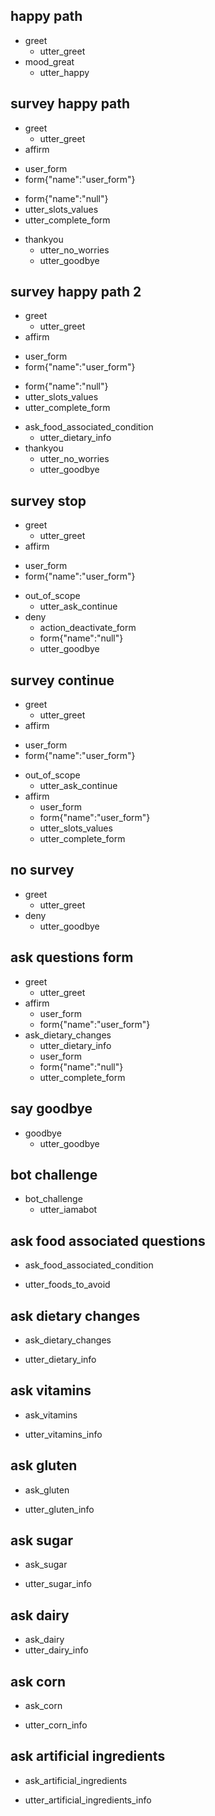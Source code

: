 ## happy path
* greet
  - utter_greet
* mood_great
  - utter_happy

## survey happy path
* greet
  - utter_greet
* affirm
<!-- activate form -->
  - user_form
  - form{"name":"user_form"}  
<!-- deactivate form assuming all slot values are filled -->
  - form{"name":"null"} 
  - utter_slots_values
  - utter_complete_form
* thankyou
  - utter_no_worries
  - utter_goodbye

## survey happy path 2
* greet
  - utter_greet
* affirm
<!-- activate form -->
  - user_form
  - form{"name":"user_form"}  
<!-- deactivate form assuming all slot values are filled -->
  - form{"name":"null"} 
  - utter_slots_values
  - utter_complete_form
* ask_food_associated_condition
  - utter_dietary_info
* thankyou
  - utter_no_worries
  - utter_goodbye

## survey stop
* greet
  - utter_greet
* affirm
<!-- activate form -->
  - user_form
  - form{"name":"user_form"}  
* out_of_scope
  - utter_ask_continue
* deny
  - action_deactivate_form
  - form{"name":"null"} 
  - utter_goodbye

## survey continue
* greet
  - utter_greet
* affirm
<!-- activate form -->
  - user_form
  - form{"name":"user_form"}   
* out_of_scope
  - utter_ask_continue
* affirm
  - user_form
  - form{"name":"user_form"}  
  - utter_slots_values
  - utter_complete_form

## no survey
* greet
  - utter_greet
* deny
  - utter_goodbye

## ask questions form
* greet
  - utter_greet
* affirm
  - user_form
  - form{"name":"user_form"}    
* ask_dietary_changes
  - utter_dietary_info
  - user_form
  - form{"name":"null"}  
  - utter_complete_form
<!-- 
## calorie form
* greet
  - utter_greet
* calorie_intake
  - calorie_form
  - form{"name":"calorie_form"}   
  - form{"name":"null"} 
  - utter_slots_values
  - utter_complete_form
* thankyou
  - utter_no_worries
  - utter_goodbye -->


## say goodbye
* goodbye
  - utter_goodbye

## bot challenge
* bot_challenge
  - utter_iamabot

## ask food associated questions  
* ask_food_associated_condition
- utter_foods_to_avoid

## ask dietary changes  
* ask_dietary_changes
- utter_dietary_info

## ask vitamins 
* ask_vitamins
- utter_vitamins_info

## ask gluten
* ask_gluten
- utter_gluten_info

## ask sugar
* ask_sugar
- utter_sugar_info

## ask dairy
- ask_dairy
- utter_dairy_info

## ask corn
* ask_corn
- utter_corn_info

## ask artificial ingredients
* ask_artificial_ingredients
- utter_artificial_ingredients_info



